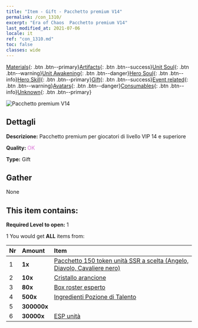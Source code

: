 ```yaml
---
title: "Item - Gift - Pacchetto premium V14"
permalink: /con_1310/
excerpt: "Era of Chaos  Pacchetto premium V14"
last_modified_at: 2021-07-06
locale: it
ref: "con_1310.md"
toc: false
classes: wide
---
```

 [Materials](/ItemsIT/){: .btn .btn--primary}[Artifacts](/ItemsIT/Artifacts/){: .btn .btn--success}[Unit Soul](/ItemsIT/UnitSoul/){: .btn .btn--warning}[Unit Awakening](/ItemsIT/UnitAwakening/){: .btn .btn--danger}[Hero Soul](/ItemsIT/HeroSoul/){: .btn .btn--info}[Hero Skill](/ItemsIT/HeroSkill/){: .btn .btn--primary}[Gift](/ItemsIT/Gift/){: .btn .btn--success}[Event related](/ItemsIT/Events/){: .btn .btn--warning}[Avatars](/ItemsIT/Avatars/){: .btn .btn--danger}[Consumables](/ItemsIT/Consumables/){: .btn .btn--info}[Unknown](/ItemsIT/Unknown/){: .btn .btn--primary}

 ![Pacchetto premium V14](/images/t/i_905014.png)

## Dettagli
 **Descrizione:** Pacchetto premium per giocatori di livello VIP 14 e superiore

 **Quality:** <span style="color: #DA70D6">OK</span>

 **Type:** Gift

## Gather

  None

## This item contains:

 **Required Level to open:** 1

 1 You would get **ALL** items  from:

  | Nr | Amount |     Item    |
  |:---|:-------|:------------|
  | 1 |  **1x** | [Pacchetto 150 token unità SSR a scelta (Angelo, Diavolo, Cavaliere nero)](/ItemsIT/con_1322/) |  | 
  | 2 |  **10x** | [Cristallo arancione](/ItemsIT/con_730/) |  | 
  | 3 |  **80x** | [Box roster esperto](/ItemsIT/con_776/) |  | 
  | 4 |  **500x** | [Ingredienti Pozione di Talento](/ItemsIT/con_1120/) |  | 
  | 5 |  **300000x** | <i class="fas fa-coins"/> |  | 
  | 6 |  **30000x** | [ESP unità](/ItemsIT/con_902/) |  | 

